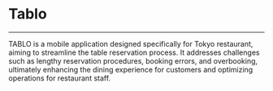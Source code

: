 # Tablo
--------------

TABLO is a mobile application designed specifically for Tokyo restaurant, 
aiming to streamline the table reservation process. It addresses challenges such as lengthy reservation procedures,
booking errors, and overbooking, ultimately enhancing the dining experience for customers and optimizing operations for restaurant staff.
